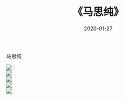 ﻿---
layout: post
title:  《马思纯》
date:   2020-01-27
img: http://pic.660000.xyz/1:/壁纸/明星魅力/华人明星/马思纯/000.jpg
categories: [美女, 清纯, 唯美]
---

马思纯

 ![](http://pic.660000.xyz/1:/壁纸/明星魅力/华人明星/马思纯/001.jpg) <br>![](http://pic.660000.xyz/1:/壁纸/明星魅力/华人明星/马思纯/002.jpg) <br>![](http://pic.660000.xyz/1:/壁纸/明星魅力/华人明星/马思纯/003.jpg) <br>![](http://pic.660000.xyz/1:/壁纸/明星魅力/华人明星/马思纯/004.jpg) <br>![](http://pic.660000.xyz/1:/壁纸/明星魅力/华人明星/马思纯/005.jpg) <br>